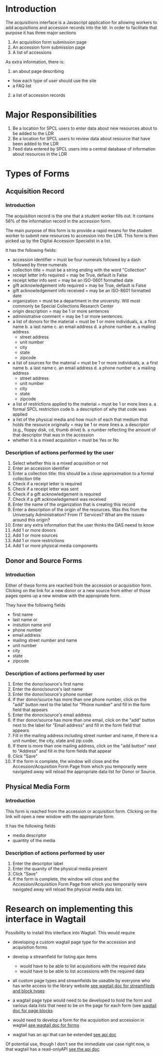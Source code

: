 # Introduction

The acquisitions interface is a Javascript application for allowing workers to add acquisitions and accession records into the ldr. In order to facilitate that purpose it has three major sections

1. An acquisition form submission page
2. An accession form submission page
3. A list of accessions

As extra information, there is:

1. an about page describing

  - how each type of user should use the site
  - a FAQ list

2. a list of accession records

# Major Responsibilities

1. Be a location for SPCL users to enter data about new resources about to be added to the LDR
2. Be a location for SPCL users to review data about resource that have been added to the LDR
3. Feed data entered by SPCL users into a central database of information about resources in the LDR

# Types of Forms

## Acquisition Record

### Introduction

The acquisition record is the one that a student worker fills out. It contains 56% of the information record in the accession form.

The main purpose of this form is to provide a rapid means for the student worker to submit new resources to accession into the LDR. This form is then picked up by the Digital Accession Specialist in a list.

It has the following fields:

- accession identifier = must be four numerals followed by a dash followed by three numerals
- collection title = must be a string ending with the word "Collection"
- receipt letter info required = may be True, default is False
- receipt letter info sent = may be an ISO-0601 formatted date
- gift acknowledgement info required = may be True, default is False
- gift acknowledgement info received = may be an ISO-8601 formatted date
- organization = must be a department in the university. Will most commonly be Special Collections Research Center
- origin description = may be 1 or more sentences
- administrative comment = may be 1 or more sentences.
- a list of donors for the material = must be 1 or more individuals, a. a first name b. a last name c. an email address d. a phone number e. a mailing address
    - street address
    - unit number
    - city
    - state
    - zipcode
- a list of sources for the material = must be 1 or more individuals, a. a first name b. a last name c. an email address d. a phone number e. a mailing address
    - street address
    - unit number
    - city
    - state
    - zipcode
- a list of restrictions applied to the material = must be 1 or more lines a. a formal SPCL restriction code b. a description of why that code was applied
- a list of the physical media and how much of each that medium that holds the resource originally = may be 1 or more lines a. a descriptor (e.g., floppy disk, cd, thumb drive) b. a number reflecting the amount of that descriptor that was in the accession
- whether it is a mixed acquisition = must be Yes or No

### Description of actions performed by the user

1. Select whether this is a mixed acquisition or not
2. Enter an accession identifier
3. Enter a collection title: this should be a close approximation to a formal collection title
4. Check if a receipt letter is required
5. Check if a receipt letter was sent
6. Check if a gift acknowledgement is required
7. Check if a gift acknowledgement was received
8. Enter the name of the organization that is creating this record
9. Enter a description of the origin of the resources. Was this from the Universaty Administration? From IT Services? What are the issues around this origin?
10. Enter any extra information that the user thinks the DAS neesd to know
11. Add 1 or more donors
12. Add 1 or more sources
13. Add 1 or more restrictions
14. Add 1 or more physical media components


## Donor and Source Forms

### Introduction

Either of these forms are reached from the accession or acquisition form. Clicking on the link for a new donor or a new source from either of those pages opens up a new window with the appropriate form.

They have the following fields

- first name
- last name
or 
- instution name
and 
- phone number
- email address
- mailing street number and name
- unit number
- city
- state
- zipcode

### Description of actions performed by user

1. Enter the donor/source's first name
2. Enter the donor/source's last name
3. Enter the donor/source's phone number
4. If ther donor/source has more than one phone number, click on the "add" button next to the label for "Phone number" and fill in the form field that appears
5. Enter the donor/source's email address
6. If ther donor/source has more than one email, click on the "add" button next to the label for "Email address" and fill in the form field that appears
7. Fill in the mailing address including street number and name, if there is a unit number, the city, state and zip code.
8. If there is more than one mailing address, click on the "add button" next to "Address" and fill in the form fields that appear
9. Click "Save"
10. If the form is complete, the window will close and the Accession/Acquisition Form Page from which you temporarily were navigated away will reload the appropriate data list for Donor or Source.

## Physical Media Form

### Introduction

This form is reached from the accession or acquisition form. Clicking on the link will open a new window with the appropriate form.

It has the following fields

- media descriptor
- quantity of the media

### Description of actions performed by user

1. Enter the descriptor label
2. Enter the quanity of the physical media present
3. Click "Save"
4. If the form is complete, the window will close and the Accession/Acquisition Form Page from which you temporarily were navigated away will reload the physical media data list.

# Research on implementing this interface in Wagtail

Possibility to install this interface into Wagtail. This would require

- developing a custom wagtail page type for the accession and acquisition forms
- develop a streamfield for listing ajax items

  - would have to be able to list acquisitions with the required data
  - would have to be able to list accessions with the required data

- all custom page types and streamfields be useable by everyone who has write access to the library website [see wagtail doc for streamfileds and block types](http://docs.wagtail.io/en/v1.5.2/topics/streamfield.html?highlight=streamfield)
- a wagtail page type would need to be developed to hold the form and various data lists that need to be on the page for each form (see [wagtail doc for page blocks](http://docs.wagtail.io/en/v1.5.2/topics/pages.html?highlight=page%20type)
- would need to develop a form for the acquisition and accession in wagtail [see wagtail doc for forms](http://docs.wagtail.io/en/v1.5.2/reference/contrib/forms.html?highlight=form)
- wagtail has an api that can be extended [see api doc](http://docs.wagtail.io/en/v1.5.2/reference/contrib/api/usage.html)

Of potential use, though I don't see the immediate use case right now, is that wagtail has a read-onlyAPI [see the api doc](http://docs.wagtail.io/en/v1.5.2/reference/contrib/api/usage.html)
